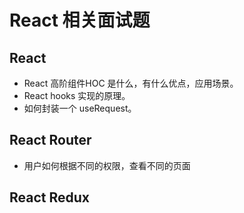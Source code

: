 # React 相关面试题

## React
- React 高阶组件HOC 是什么，有什么优点，应用场景。
- React hooks 实现的原理。
- 如何封装一个 useRequest。






## React Router
- 用户如何根据不同的权限，查看不同的页面




## React Redux




